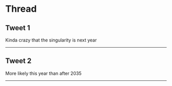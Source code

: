 # Thread

## Tweet 1

Kinda crazy that the singularity is next year

---

## Tweet 2

More likely this year than after 2035

---

